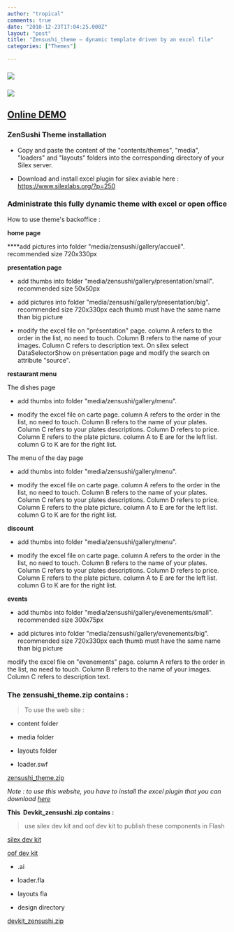 ```yaml
---
author: "tropical"
comments: true
date: "2010-12-23T17:04:25.000Z"
layout: "post"
title: "Zensushi_theme – dynamic template driven by an excel file"
categories: ["Themes"]

---
```

### ![](https://www.silexlabs.org/wp-content/uploads/2010/12/capturesushi1.jpg)




### ![](https://www.silexlabs.org/wp-content/uploads/2010/12/capturesushi2.jpg)




## [Online DEMO](http://silexprod.com/silex_restau/)


<!-- more -->


### ZenSushi Theme installation






  * Copy and paste the content of the "contents/themes", "media", "loaders"   and "layouts" folders into the corresponding directory of your Silex server.


  * Download and install excel plugin for silex aviable here : https://www.silexlabs.org/?p=250




### Administrate this fully dynamic theme with excel or open office


How to use theme's backoffice :

**home page**

****add pictures into folder "media/zensushi/gallery/accueil". recommended size 720x330px

**presentation page**




  * add thumbs into folder  "media/zensushi/gallery/presentation/small". recommended size 50x50px


  * add pictures into folder "media/zensushi/gallery/presentation/big". recommended size 720x330px
each thumb must have the same name than big picture


  * modify the excel file on "présentation" page. column A refers to the order in the list, no need to touch. Column B refers to the name of your images. Column C refers to description text.
On silex select DataSelectorShow on présentation page and modify the search on attribute "source".


**restaurant menu**

The dishes page




  * add thumbs into folder "media/zensushi/gallery/menu".


  * modify the excel file on carte page. column A refers to the order in the list, no need to touch. Column B refers to the name of your plates. Column C refers to your plates descriptions. Column D refers to price. Column E refers to the plate picture. column A to E are for the left list. column G to K are for the right list.


The menu of the day page


  * add thumbs into folder "media/zensushi/gallery/menu".


  * modify the excel file on carte page. column A refers to the order in the list, no need to touch. Column B refers to the name of your plates. Column C refers to your plates descriptions. Column D refers to price. Column E refers to the plate picture. column A to E are for the left list. column G to K are for the right list.


**discount**




  * add thumbs into folder "media/zensushi/gallery/menu".


  * modify the excel file on carte page. column A refers to the order in the list, no need to touch. Column B refers to the name of your plates. Column C refers to your plates descriptions. Column D refers to price. Column E refers to the plate picture. column A to E are for the left list. column G to K are for the right list.


**events**




  * add thumbs into folder "media/zensushi/gallery/evenements/small". recommended size 300x75px


  * add pictures into folder  "media/zensushi/gallery/evenements/big". recommended size 720x330px
each thumb must have the same name than big picture


modify the excel file on "evenements" page. column A refers to the order in the list, no need to touch. Column B refers to the name of your images. Column C refers to description text.


### **The zensushi_theme.zip contains :**


> To use the web site :




  * content folder


  * media folder


  * layouts folder


  * loader.swf


[zensushi_theme.zip](https://www.silexlabs.org/wp-content/uploads/2010/12/zensushi_theme.zip)

_Note : to use this website, you have to install the excel plugin that you can download [here](../?p=250)_

**This  Devkit_zensushi.zip contains :**

> use silex dev kit and oof dev kit to publish these components in Flash

[silex dev kit](http://projects.silexlabs.org/?/silex/#/flash.cms/download)

[oof dev kit](http://oof.sourceforge.net/#open-source/flash-components/download/download-home)




  * .ai


  * loader.fla


  * layouts fla


  * design directory


[devkit_zensushi.zip](https://www.silexlabs.org/wp-content/uploads/2010/12/dev_kit_zensushi.zip)


